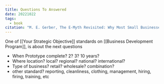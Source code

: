```yaml
---
title: Questions To Answered
date: 20221022
tags:
  - book
citation: "M. E. Gerber, The E-Myth Revisited: Why Most Small Businesses Don’t Work and What to Do About It. Harper Collins, 2009."
---
```

One of [[Your Strategic Objective]] standards on [[Business Development Program]], is about the next questions
- When Prototype complete? 2? 3? 10 years?
- Where location? local? regional? national? international?
- Type of business? retail? wholesale? combination?
- other standard? reporting, cleanliness, clothing, management, hiring, firing, training, etc